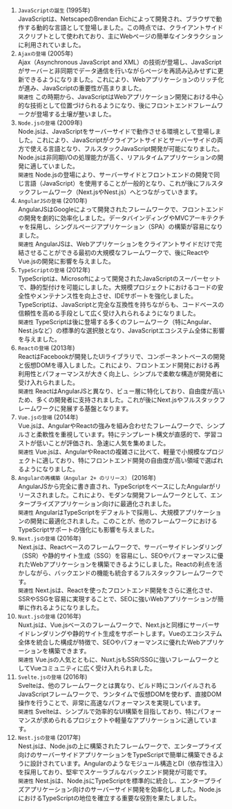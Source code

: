 1. `JavaScriptの誕生` (1995年)  
JavaScriptは、NetscapeのBrendan Eichによって開発され、ブラウザで動作する動的な言語として登場しました。この時点では、クライアントサイドスクリプトとして使われており、主にWebページの簡単なインタラクションに利用されていました。
2. `Ajaxの登場` (2005年)  
Ajax（Asynchronous JavaScript and XML）の技術が登場し、JavaScriptがサーバーと非同期でデータ通信を行いながらページを再読み込みせずに更新できるようになりました。これにより、Webアプリケーションのリッチ化が進み、JavaScriptの重要性が高まりました。   
`関連性` この時期から、JavaScriptはWebアプリケーション開発における中心的な技術として位置づけられるようになり、後にフロントエンドフレームワークが登場する土壌が整いました。
3. `Node.jsの登場` (2009年)  
Node.jsは、JavaScriptをサーバーサイドで動作させる環境として登場しました。これにより、JavaScriptがクライアントサイドとサーバーサイドの両方で使える言語となり、フルスタックJavaScript開発が可能になりました。Node.jsは非同期I/Oの処理能力が高く、リアルタイムアプリケーションの開発に適していました。  
`関連性` Node.jsの登場により、サーバーサイドとフロントエンドの開発で同じ言語（JavaScript）を使用することが一般的となり、これが後にフルスタックフレームワーク（Next.jsやNest.js）へとつながっていきます。
4. `AngularJSの登場` (2010年)  
AngularJSはGoogleによって開発されたフレームワークで、フロントエンドの開発を劇的に効率化しました。データバインディングやMVCアーキテクチャを採用し、シングルページアプリケーション（SPA）の構築が容易になりました。  
`関連性` AngularJSは、Webアプリケーションをクライアントサイドだけで完結させることができる最初の大規模なフレームワークで、後にReactやVue.jsの開発に影響を与えました。
5. `TypeScriptの登場` (2012年)  
TypeScriptは、Microsoftによって開発されたJavaScriptのスーパーセットで、静的型付けを可能にしました。大規模プロジェクトにおけるコードの安全性やメンテナンス性を向上させ、IDEサポートを強化しました。TypeScriptは、JavaScriptと完全な互換性を持ちながらも、コードベースの信頼性を高める手段として広く受け入れられるようになりました。  
`関連性` TypeScriptは後に登場する多くのフレームワーク（特にAngular、Nest.jsなど）の標準的な選択肢となり、JavaScriptエコシステム全体に影響を与えました。
6. `Reactの登場` (2013年)  
ReactはFacebookが開発したUIライブラリで、コンポーネントベースの開発と仮想DOMを導入しました。これにより、フロントエンド開発における再利用性とパフォーマンスが大きく向上し、シンプルで柔軟な構造が開発者に受け入れられました。  
`関連性` ReactはAngularJSと異なり、ビュー層に特化しており、自由度が高いため、多くの開発者に支持されました。これが後にNext.jsやフルスタックフレームワークに発展する基盤となります。
7. `Vue.jsの登場` (2014年)  
Vue.jsは、AngularやReactの強みを組み合わせたフレームワークで、シンプルさと柔軟性を重視しています。特にテンプレート構文が直感的で、学習コストが低いことが評価され、急速に人気を集めました。  
`関連性` Vue.jsは、AngularやReactの複雑さに比べて、軽量で小規模なプロジェクトに適しており、特にフロントエンド開発の自由度が高い領域で選ばれるようになりました。
8. `Angularの再構築（Angular 2+ のリリース）` (2016年)  
AngularJSから完全に書き直され、TypeScriptをベースにしたAngularがリリースされました。これにより、モダンな開発フレームワークとして、エンタープライズアプリケーション向けに最適化されました。  
`関連性` AngularはTypeScriptをデフォルトで採用し、大規模アプリケーションの開発に最適化されました。このことが、他のフレームワークにおけるTypeScriptサポートの強化にも影響を与えました。
9. `Next.jsの登場` (2016年)  
Next.jsは、Reactベースのフレームワークで、サーバーサイドレンダリング（SSR）や静的サイト生成（SSG）を容易にし、SEOやパフォーマンスに優れたWebアプリケーションを構築できるようにしました。Reactの利点を活かしながら、バックエンドの機能も統合するフルスタックフレームワークです。  
`関連性` Next.jsは、Reactを使ったフロントエンド開発をさらに進化させ、SSRやSSGを容易に実現することで、SEOに強いWebアプリケーションが簡単に作れるようになりました。
10. `Nuxt.jsの登場` (2016年)  
Nuxt.jsは、Vue.jsベースのフレームワークで、Next.jsと同様にサーバーサイドレンダリングや静的サイト生成をサポートします。Vueのエコシステム全体を統合した構成が特徴で、SEOやパフォーマンスに優れたWebアプリケーションを構築できます。  
`関連性` Vue.jsの人気とともに、Nuxt.jsもSSR/SSGに強いフレームワークとしてVueコミュニティに広く受け入れられました。
11. `Svelte.jsの登場` (2016年)  
Svelteは、他のフレームワークとは異なり、ビルド時にコンパイルされるJavaScriptフレームワークで、ランタイムで仮想DOMを使わず、直接DOM操作を行うことで、非常に高速なパフォーマンスを実現しています。  
`関連性` Svelteは、シンプルで効率的なUI構築を目指しており、特にパフォーマンスが求められるプロジェクトや軽量なアプリケーションに適しています。
12. `Nest.jsの登場` (2017年)  
Nest.jsは、Node.jsの上に構築されたフレームワークで、エンタープライズ向けのサーバーサイドアプリケーションをTypeScriptで簡単に構築できるように設計されています。Angularのようなモジュール構造とDI（依存性注入）を採用しており、堅牢でスケーラブルなバックエンド開発が可能です。  
`関連性` Nest.jsは、Node.jsにTypeScriptを標準的に統合し、エンタープライズアプリケーション向けのサーバーサイド開発を効率化しました。Node.jsにおけるTypeScriptの地位を確立する重要な役割を果たしました。
